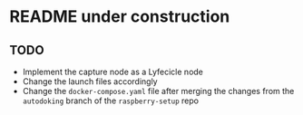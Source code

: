# README under construction

## TODO
- Implement the capture node as a Lyfecicle node
- Change the launch files accordingly
- Change the `docker-compose.yaml` file after merging the changes from the `autodoking` branch of the `raspberry-setup` repo

